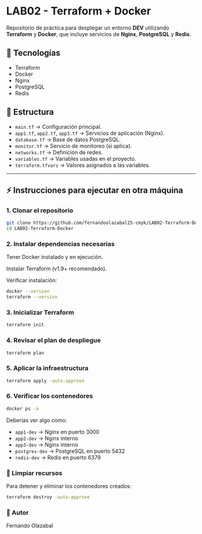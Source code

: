 # LAB02 - Terraform + Docker
Repositorio de práctica para desplegar un entorno **DEV** utilizando **Terraform** y **Docker**, que incluye servicios de **Nginx**, **PostgreSQL** y **Redis**.

## 🚀 Tecnologías
- Terraform
- Docker
- Nginx
- PostgreSQL
- Redis

## 📂 Estructura
- `main.tf` → Configuración principal.
- `app1.tf`, `app2.tf`, `app3.tf` → Servicios de aplicación (Nginx).
- `database.tf` → Base de datos PostgreSQL.
- `monitor.tf` → Servicio de monitoreo (si aplica).
- `networks.tf` → Definición de redes.
- `variables.tf` → Variables usadas en el proyecto.
- `terraform.tfvars` → Valores asignados a las variables.

---

## ⚡ Instrucciones para ejecutar en otra máquina

### 1. Clonar el repositorio
```bash
git clone https://github.com/fernandoolazabal25-cmyk/LAB02-Terraform-Docker.git
cd LAB02-Terraform-Docker
```

### 2. Instalar dependencias necesarias

Tener Docker instalado y en ejecución.

Instalar Terraform (v1.9+ recomendado).

Verificar instalación:
```bash
docker --version
terraform --version
```
### 3. Inicializar Terraform
```bash
terraform init
```
### 4. Revisar el plan de despliegue
```bash
terraform plan
```
### 5. Aplicar la infraestructura
```bash
terraform apply -auto-approve
```
### 6. Verificar los contenedores
```bash
docker ps -a
```
Deberías ver algo como:

- `app1-dev` → Nginx en puerto 3000
- `app2-dev` → Nginx interno
- `app3-dev` → Nginx interno
- `postgres-dev` → PostgreSQL en puerto 5432
- `redis-dev` → Redis en puerto 6379

### 🧹 Limpiar recursos

Para detener y eliminar los contenedores creados:
```bash
terraform destroy -auto-approve
```
### 👤 Autor

Fernando Olazabal
